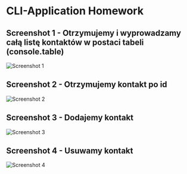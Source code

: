 # CLI-Application Homework

## Screenshot 1 - Otrzymujemy i wyprowadzamy całą listę kontaktów w postaci tabeli (console.table)
![Screenshot 1](https://monosnap.com/image/g815ZcsyiMyTTsWgOGisTrrnutFi1i)

## Screenshot 2 - Otrzymujemy kontakt po id
![Screenshot 2](https://monosnap.com/image/oXcypGF9CLQwpL3DbmGf5ybjKk9NvJ)

## Screenshot 3 - Dodajemy kontakt
![Screenshot 3](https://monosnap.com/image/duAGTOp941emFc5ChMDlIVySbqovG1)

## Screenshot 4 - Usuwamy kontakt
![Screenshot 4](https://monosnap.com/image/YDrdx4kukyyVvGrG71QeeDScOfq571)
